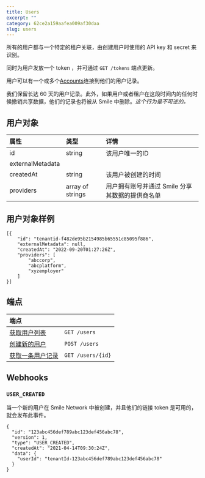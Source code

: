 ```yaml
---
title: Users  
excerpt: ""  
category: 62ce2a159aafea009af30daa  
slug: users
---
```


所有的用户都与一个特定的租户关联，由创建用户时使用的 API key 和 secret 来识别。

同时为用户发放一个 token ，并可通过 ``GET /tokens`` 端点更新。

用户可以有一个或多个[Accounts](/reference/accounts)连接到他们的用户记录。

我们保留长达 60 天的用户记录。此外，如果用户或者租户在这段时间内的任何时候撤销共享数据，他们的记录也将被从 Smile 中删除。_这个行为是不可逆的。_

## 用户对象

| 属性  | 类型               | 详情                          |
| :--------- |:-----------------|:----------------------------|
| id | string           | 该用户唯一的ID                    |
| externalMetadata |                  |                             |
| createdAt | string           | 该用户被创建的时间                   |
| providers | array of strings | 用户拥有账号并通过 Smile 分享其数据的提供商名单 |

## 用户对象样例

```
[{
    "id": "tenantid-f482de95b2154985b65551c85095f886",
    "externalMetadata": null,
    "createdAt": "2022-09-20T01:27:26Z",
    "providers": [
        "abccorp",
        "abcplatform",
        "xyzemployer"
    ]
}]
```

## 端点

| 端点                                 |                      |
|:-----------------------------------| :------------------- |
| [获取用户列表](/reference/list-users-1)  | `GET /users`      |
| [创建新的用户](/reference/create-user-1) | `POST /users` |
| [获取一条用户记录](/reference/get-user-1)  | `GET /users/{id}` |

## Webhooks

### `USER_CREATED`

当一个新的用户在 Smile Network 中被创建，并且他们的链接 token 是可用的，就会发布此事件。

```
{
  "id": "123abc456def789abc123def456abc78",
  "version": 1,
  "type": "USER_CREATED",
  "createdAt": "2021-04-14T09:30:24Z",
  "data": {
    "userId": "tenantId-123abc456def789abc123def456abc78"
  }
}
```